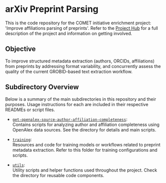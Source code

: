# arXiv Preprint Parsing

This is the code repository for the COMET initiative enrichment project: 'Improve affiliations parsing of preprints'. Refer to the [Project Hub](https://docs.google.com/document/d/1yaXIKgIO4fbtF_o2rJRpTawiOD9Re6YLgtdIm_RcJkc/edit?usp=sharing) for a full description of the project and information on getting involved.

## Objective

To improve structured metadata extraction (authors, ORCIDs, affiliations) from preprints by addressing format variability, and concurrently assess the quality of the current GROBID-based text extraction workflow.

## Subdirectory Overview

Below is a summary of the main subdirectories in this repository and their purposes. Usage instructions for each are included in their respective READMEs or script files.

- [`get-openalex-source-author-affiliation-completeness`](https://github.com/cometadata/arxiv-preprint-parsing/tree/main/get-openalex-source-author-affiliation-completeness):  
  Contains scripts for analyzing author and affiliation completeness using OpenAlex data sources. See the directory for details and main scripts.

- [`training`](https://github.com/cometadata/arxiv-preprint-parsing/tree/main/training):  
  Resources and code for training models or workflows related to preprint metadata extraction. Refer to this folder for training configurations and scripts.

- [`utils`](https://github.com/cometadata/arxiv-preprint-parsing/tree/main/utils):  
  Utility scripts and helper functions used throughout the project. Check the directory for reusable code components.

